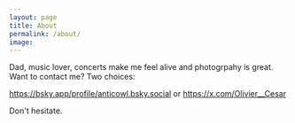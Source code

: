 ```yaml
---
layout: page
title: About
permalink: /about/
image:
---
```


Dad, music lover, concerts make me feel alive and photogrpahy is great.
Want to contact me? Two choices:

https://bsky.app/profile/anticowl.bsky.social or https://x.com/Olivier__Cesar

Don't hesitate.
